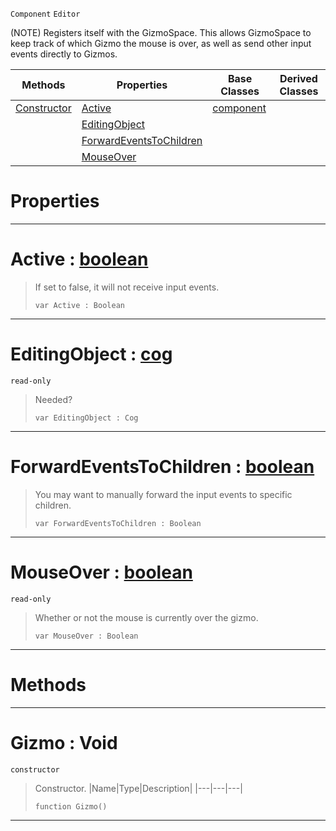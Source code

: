  `Component` `Editor`



(NOTE) Registers itself with the GizmoSpace. This allows GizmoSpace to keep track of which Gizmo the mouse is over, as well as send other input events directly to Gizmos.

|Methods|Properties|Base Classes|Derived Classes|
|---|---|---|---|
|[ Constructor](gizmo.md#gizmo-void)|[ Active](gizmo.md#active-zilch-engine-docum)|[component](component.md)| |
| |[ EditingObject](gizmo.md#editingobject-zilch-engin)| | |
| |[ ForwardEventsToChildren](gizmo.md#forwardeventstochildren)| | |
| |[ MouseOver](gizmo.md#mouseover-zilch-engine-do)| | |


 #  Properties


---  
 #  Active : [boolean](../nada_base_types/boolean.md)

> If set to false, it will not receive input events.
> ``` lang=cpp, name=Nada
> var Active : Boolean


---  
 #  EditingObject : [cog](cog.md)

 `read-only`

> Needed?
> ``` lang=cpp, name=Nada
> var EditingObject : Cog


---  
 #  ForwardEventsToChildren : [boolean](../nada_base_types/boolean.md)

> You may want to manually forward the input events to specific children.
> ``` lang=cpp, name=Nada
> var ForwardEventsToChildren : Boolean


---  
 #  MouseOver : [boolean](../nada_base_types/boolean.md)

 `read-only`

> Whether or not the mouse is currently over the gizmo.
> ``` lang=cpp, name=Nada
> var MouseOver : Boolean


---  
 #  Methods


---  
 #  Gizmo : Void

 `constructor`

> Constructor.
> |Name|Type|Description|
> |---|---|---|
> ``` lang=cpp, name=Nada
> function Gizmo()
> ``` 


---  
 

 